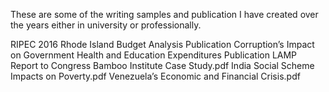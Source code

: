 These are some of the writing samples and publication I have created over the years either in university or professionally. 

RIPEC 2016 Rhode Island Budget Analysis Publication
Corruption’s Impact on Government Health and Education Expenditures Publication
LAMP Report to Congress
Bamboo Institute Case Study.pdf
India Social Scheme Impacts on Poverty.pdf
Venezuela’s Economic and Financial Crisis.pdf
